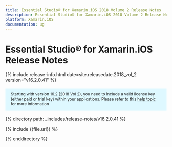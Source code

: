 ```yaml
---
title: Essential Studio® for Xamarin.iOS 2018 Volume 2 Release Notes
description: Essential Studio® for Xamarin.iOS 2018 Volume 2 Release Notes
platform: Xamarin.iOS
documentation: ug
---
```


# Essential Studio® for Xamarin.iOS Release Notes

{% include release-info.html date=site.releasedate.2018_vol_2  version="v16.2.0.41" %} 

<style>
#license {
    font-size: .88em!important;
margin-top: 1.5em;     margin-bottom: 1.5em;
    background-color: #def8ff;
    padding: 10px 17px 14px;
}
</style>

<div id="license">
Starting with version 16.2 (2018 Vol 2), you need to include a valid license key (either paid or trial key) within your applications. 
Please refer to this <a href="/common/essential-studio/licensing/license-key">help topic</a> for more information   
</div>


{% directory path: _includes/release-notes/v16.2.0.41 %}

{% include {{file.url}} %}

{% enddirectory %}